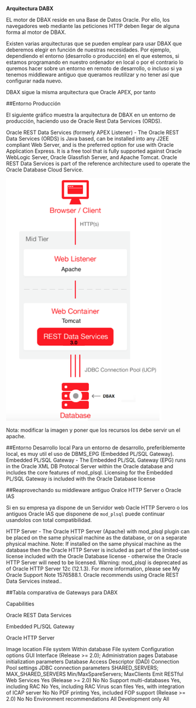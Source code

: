 <p class="page-header1"><b>Arquitectura DABX</b></p>

EL motor de DBAX reside en una Base de Datos Oracle. Por ello, los navegadores web mediante las peticiones HTTP deben llegar de alguna forma al motor de DBAX. 

Existen varias arquitecturas que se pueden emplear para usar DBAX que deberemos elegir en función de nuestras necesidades. Por ejemplo, dependiendo el entorno (desarrollo o producción) en el que estemos, si estamos programando en nuestro ordenador en local o por el contrario lo quremos hacer sobre un entorno en remoto de desarrollo, o incluso si ya tenemos middleware antiguo que queramos reutilizar y no tener así que configurar nada nuevo. 

DBAX sigue la misma arquitectura que Oracle APEX, por tanto 

##Entorno Producción

El siguiente gráfico muestra la arquitectura de DBAX en un entorno de producción, haciendo uso de Oracle Rest Data Services (ORDS). 

Oracle REST Data Services (formerly APEX Listener) - The Oracle REST Data Services (ORDS) is Java based, can be installed into any J2EE compliant Web Server, and is the preferred option for use with Oracle Application Express. It is a free tool that is fully supported against Oracle WebLogic Server, Oracle Glassfish Server, and Apache Tomcat. Oracle REST Data Services is part of the reference architecture used to operate the Oracle Database Cloud Service.

![Arquitectura DBAX](dbax-architecture.png)

Nota: modificar la imagen y poner que los recursos los debe servir un el apache.

##Entorno Desarrollo local
Para un entorno de desarrollo, preferiblemente local, es muy util el uso de DBMS_EPG (Embedded PL/SQL Gateway).
Embedded PL/SQL Gateway - The Embedded PL/SQL Gateway (EPG) runs in the Oracle XML DB Protocal Server within the Oracle database and includes the core features of mod_plsql. Licensing for the Embedded PL/SQL Gateway is included with the Oracle Database license


##Reaprovechando su middleware antiguo
Oralce HTTP Server o Oracle IAS

Si en su empresa ya dispone de un Servidor web Oacle HTTP Servero o los antiguos Oracle IAS que disponene de `mod_plsql` puede continuar usandolos con total compatibilidad. 

HTTP Server - The Oracle HTTP Server (Apache) with mod_plsql plugin can be placed on the same physical machine as the database, or on a separate physical machine.
Note: If installed on the same physical machine as the database then the Oracle HTTP Server is included as part of the limited-use license included with the Oracle Database license - otherwise the Oracle HTTP Server will need to be licensed.
Warning: mod_plsql is deprecated as of Oracle HTTP Server 12c (12.1.3). For more information, please see My Oracle Support Note 1576588.1. Oracle recommends using Oracle REST Data Services instead..







##Tabla comparativa de Gateways para DABX

Capabilities

Oracle REST Data Services

Embedded PL/SQL Gateway

Oracle HTTP Server


Image location File system Within database File system 
Configuration options GUI Interface (Release >= 2.0); Administration pages Database initialization parameters Database Access Descriptor (DAD) 
Connection Pool settings JDBC connection parameters SHARED_SERVERS; MAX_SHARED_SERVERS Min/MaxSpareServers; MaxClients 
Emit RESTful Web Services Yes (Release >= 2.0) No No 
Support multi-databases Yes, including RAC No Yes, including RAC 
Virus scan files Yes, with integration of ICAP server No No 
PDF printing Yes, included FOP support (Release >= 2.0) No No 
Environment recommendations All Development only All 

 

